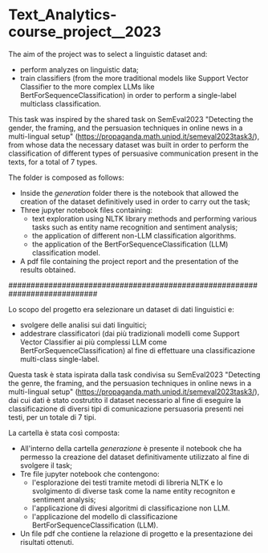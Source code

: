 # Text_Analytics-course_project__2023

The aim of the project was to select a linguistic dataset and:
- perform analyzes on linguistic data;
- train classifiers (from the more traditional models like Support Vector Classifier to the more complex LLMs like BertForSequenceClassification) in order to perform a single-label multiclass classification.

This task was inspired by the shared task on SemEval2023 "Detecting the gender, the framing, and the persuasion techniques in online news in a multi-lingual setup" (https://propaganda.math.unipd.it/semeval2023task3/), from whose data the necessary dataset was built in order to perform the classification of different types of persuasive communication present in the texts, for a total of 7 types.

The folder is composed as follows:
- Inside the _generation_ folder there is the notebook that allowed the creation of the dataset definitively used in order to carry out the task;
- Three jupyter notebook files containing:
    - text exploration using NLTK library methods and performing various tasks such as entity name recognition and sentiment analysis;
    - the application of different non-LLM classification algorithms.
    - the application of the BertForSequenceClassification (LLM) classification model.
- A pdf file containing the project report and the presentation of the results obtained.

############################################################################

Lo scopo del progetto era selezionare un dataset di dati linguistici e:
- svolgere delle analisi sui dati linguitici;
- addestrare classificatori (dai più tradizionali modelli come Support Vector Classifier ai più complessi LLM come BertForSequenceClassification) al fine di effettuare una classificazione multi-class single-label.   

Questa task è stata ispirata dalla task condivisa su SemEval2023 "Detecting the genre, the framing, and the persuasion techniques in online news in a multi-lingual setup" (https://propaganda.math.unipd.it/semeval2023task3/), dai cui dati è stato costrutito il dataset necessario al fine di eseguire la classificazione di diversi tipi di comunicazione persuasoria presenti nei testi, per un totale di 7 tipi.

La cartella è stata così composta:
- All'interno della cartella _generazione_ è presente il notebook che ha permesso la creazione del dataset definitivamente utilizzato al fine di svolgere il task;
- Tre file jupyter notebook che contengono:
  - l'esplorazione dei testi tramite metodi di libreria NLTK e lo svolgimento di diverse task come la name entity recogniton e sentiment analysis;
  - l'applicazione di divesi algoritmi di classificazione non LLM.
  - l'applicazione del modello di classificazione BertForSequenceClassification (LLM).
- Un file pdf che contiene la relazione di progetto e la presentazione dei risultati ottenuti.
